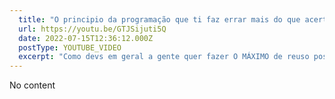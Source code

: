 ```yaml
---
  title: "O principio da programação que ti faz errar mais do que acertar no começo “Don't Repeat Yourself”"
  url: https://youtu.be/GTJSijuti5Q
  date: 2022-07-15T12:36:12.000Z
  postType: YOUTUBE_VIDEO
  excerpt: "Como devs em geral a gente quer fazer O MÁXIMO de reuso possível. Mas isso é bom? Será que realmente faz sentido? Resolvi fazer um vídeo abordando esse problema do ponto de vista de um Dev Front End e como fazer a gente não cair no extremo oposto do DRY que é o Overengineering, fazer muito mais do que precisamos e você vai ver que esses 2 pontos andam LADO A LADO toda vez que vamos tomar uma decisão técnica no dia a dia."
---
```

  
  No content
  